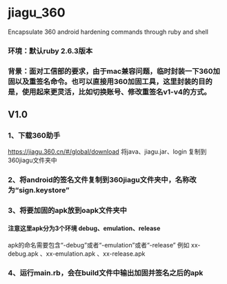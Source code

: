 # jiagu_360
Encapsulate 360 android hardening commands through ruby and shell

### 环境：默认ruby 2.6.3版本

### 背景：面对工信部的要求，由于mac兼容问题，临时封装一下360加固以及重签名命令。也可以直接用360加固工具，这里封装的目的是，使用起来更灵活，比如切换账号、修改重签名v1-v4的方式。

## V1.0
### 1、下载360助手
https://jiagu.360.cn/#/global/download
将java、jiagu.jar、login 复制到360jiagu文件夹中

### 2、将android的签名文件复制到360jiagu文件夹中，名称改为“sign.keystore”

### 3、将要加固的apk放到oapk文件夹中
#### 注意这里apk分为3个环境 debug、emulation、release
apk的命名需要包含“-debug”或者“-emulation”或者“-release”
例如 xx-debug.apk 、xx-emulation.apk 、xx-release.apk 

### 4、运行main.rb，会在build文件中输出加固并签名之后的apk
